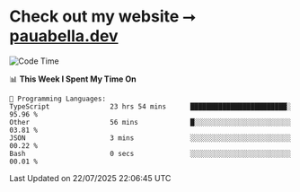 # Check out my website ⭢ [pauabella.dev](https://pauabella.dev)

<!--START_SECTION:waka-->
![Code Time](http://img.shields.io/badge/Code%20Time-4%2C617%20hrs%2044%20mins-blue)

📊 **This Week I Spent My Time On** 

```text
💬 Programming Languages: 
TypeScript               23 hrs 54 mins      ████████████████████████░   95.96 % 
Other                    56 mins             █░░░░░░░░░░░░░░░░░░░░░░░░   03.81 % 
JSON                     3 mins              ░░░░░░░░░░░░░░░░░░░░░░░░░   00.22 % 
Bash                     0 secs              ░░░░░░░░░░░░░░░░░░░░░░░░░   00.01 % 
```


 Last Updated on 22/07/2025 22:06:45 UTC
<!--END_SECTION:waka-->
